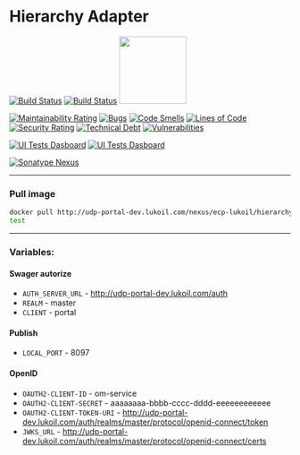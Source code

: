 # Hierarchy Adapter
[![Build Status](http://udp-portal-dev.lukoil.com/jenkins/buildStatus/icon?job=hierarchy-adapter%2Fdev&subject=Hierarchy%20Adapter%20(dev))](http://udp-portal-dev.lukoil.com/jenkins/job/hierarchy-adapter/job/dev/)
[![Build Status](http://udp-portal-dev.lukoil.com/jenkins/buildStatus/icon?job=hierarchy-adapter%2Fdmaster&subject=Hierarchy%20Adapter%20(master))](http://udp-portal-dev.lukoil.com/jenkins/job/hierarchy-adapter/job/master/)
[<img src="https://wiki.jenkins.io/download/attachments/2916393/logo-title.png"  width="120">](http://udp-portal-dev.lukoil.com/jenkins/job/hierarchy-adapter)

[![Maintainability Rating](http://udp-portal-dev.lukoil.com/sonarqube/api/project_badges/measure?project=hierarchy-adapter&metric=sqale_rating)](http://udp-portal-dev.lukoil.com/sonarqube/dashboard?id=hierarchy-adapter)
[![Bugs](http://udp-portal-dev.lukoil.com/sonarqube/api/project_badges/measure?project=hierarchy-adapter&metric=bugs)](http://udp-portal-dev.lukoil.com/sonarqube/dashboard?id=hierarchy-adapter)
[![Code Smells](http://udp-portal-dev.lukoil.com/sonarqube/api/project_badges/measure?project=hierarchy-adapter&metric=code_smells)](http://udp-portal-dev.lukoil.com/sonarqube/dashboard?id=hierarchy-adapter)
[![Lines of Code](http://udp-portal-dev.lukoil.com/sonarqube/api/project_badges/measure?project=hierarchy-adapter&metric=ncloc)](http://udp-portal-dev.lukoil.com/sonarqube/dashboard?id=hierarchy-adapter)
[![Security Rating](http://udp-portal-dev.lukoil.com/sonarqube/api/project_badges/measure?project=hierarchy-adapter&metric=security_rating)](http://udp-portal-dev.lukoil.com/sonarqube/dashboard?id=hierarchy-adapter)
[![Technical Debt](http://udp-portal-dev.lukoil.com/sonarqube/api/project_badges/measure?project=hierarchy-adapter&metric=sqale_index)](http://udp-portal-dev.lukoil.com/sonarqube/dashboard?id=hierarchy-adapter)
[![Vulnerabilities](http://udp-portal-dev.lukoil.com/sonarqube/api/project_badges/measure?project=hierarchy-adapter&metric=vulnerabilities)](http://udp-portal-dev.lukoil.com/sonarqube/dashboard?id=hierarchy-adapter)


[![UI Tests Dasboard](https://img.shields.io/badge/selenoid-UI%20Tests%20Dasboard-informational)](http://104.46.49.208:8080/#/)
[![UI Tests Dasboard](https://img.shields.io/badge/selenoid-stats-inactive)](http://udp-portal-dev.lukoil.com/selenoid/status)

[![Sonatype Nexus](https://img.shields.io/badge/nexus-dev-green)](http://udp-portal-dev.lukoil.com/nexus/#browse/browse:docker-hosted:v2%2Fecp-lukoil%2Fhierarchy-adapter%2Ftags%2Fdev)

---
### Pull image

```bash
docker pull http://udp-portal-dev.lukoil.com/nexus/ecp-lukoil/hierarchy-adapter:dev
test
```

---
### Variables:

#### Swager autorize
* `AUTH_SERVER_URL` - http://udp-portal-dev.lukoil.com/auth
* `REALM` - master
* `CLIENT` - portal

#### Publish
* `LOCAL_PORT` - 8097

#### OpenID
* `OAUTH2-CLIENT-ID` - om-service
* `OAUTH2-CLIENT-SECRET` - aaaaaaaa-bbbb-cccc-dddd-eeeeeeeeeeee
* `OAUTH2-CLIENT-TOKEN-URI` - http://udp-portal-dev.lukoil.com/auth/realms/master/protocol/openid-connect/token
* `JWKS_URL` - http://udp-portal-dev.lukoil.com/auth/realms/master/protocol/openid-connect/certs
